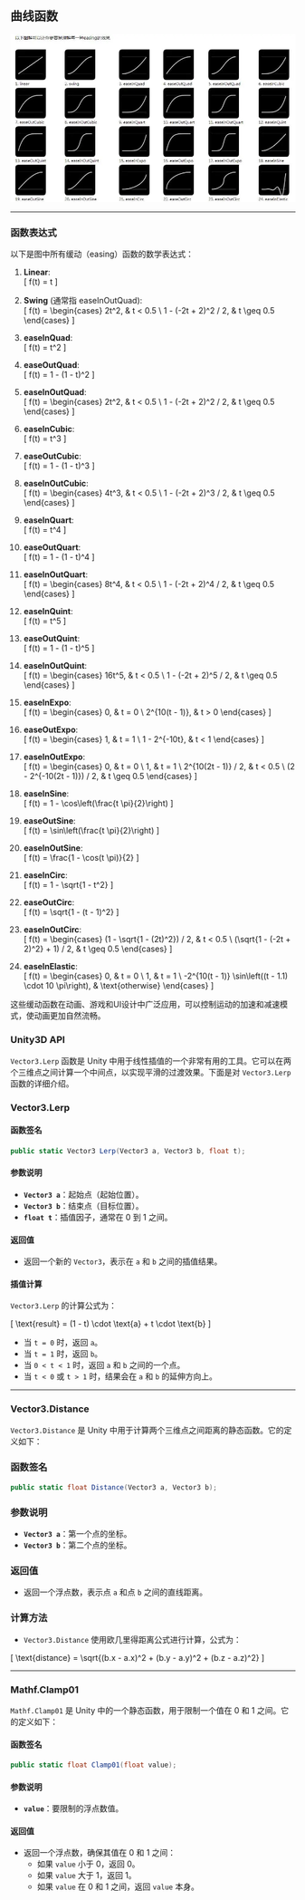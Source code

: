 ## 曲线函数

![Curve Function](../images/curve-functions.jpg)

---

### 函数表达式

以下是图中所有缓动（easing）函数的数学表达式：

1. **Linear**:  
   \[
   f(t) = t
   \]

2. **Swing** (通常指 easeInOutQuad):  
   \[
   f(t) =
   \begin{cases} 
   2t^2, & t < 0.5 \\
   1 - (-2t + 2)^2 / 2, & t \geq 0.5
   \end{cases}
   \]

3. **easeInQuad**:  
   \[
   f(t) = t^2
   \]

4. **easeOutQuad**:  
   \[
   f(t) = 1 - (1 - t)^2
   \]

5. **easeInOutQuad**:  
   \[
   f(t) =
   \begin{cases} 
   2t^2, & t < 0.5 \\
   1 - (-2t + 2)^2 / 2, & t \geq 0.5
   \end{cases}
   \]

6. **easeInCubic**:  
   \[
   f(t) = t^3
   \]

7. **easeOutCubic**:  
   \[
   f(t) = 1 - (1 - t)^3
   \]

8. **easeInOutCubic**:  
   \[
   f(t) =
   \begin{cases} 
   4t^3, & t < 0.5 \\
   1 - (-2t + 2)^3 / 2, & t \geq 0.5
   \end{cases}
   \]

9. **easeInQuart**:  
   \[
   f(t) = t^4
   \]

10. **easeOutQuart**:  
   \[
   f(t) = 1 - (1 - t)^4
   \]

11. **easeInOutQuart**:  
   \[
   f(t) =
   \begin{cases} 
   8t^4, & t < 0.5 \\
   1 - (-2t + 2)^4 / 2, & t \geq 0.5
   \end{cases}
   \]

12. **easeInQuint**:  
   \[
   f(t) = t^5
   \]

13. **easeOutQuint**:  
   \[
   f(t) = 1 - (1 - t)^5
   \]

14. **easeInOutQuint**:  
   \[
   f(t) =
   \begin{cases} 
   16t^5, & t < 0.5 \\
   1 - (-2t + 2)^5 / 2, & t \geq 0.5
   \end{cases}
   \]

15. **easeInExpo**:  
   \[
   f(t) =
   \begin{cases} 
   0, & t = 0 \\
   2^{10(t - 1)}, & t > 0
   \end{cases}
   \]

16. **easeOutExpo**:  
   \[
   f(t) =
   \begin{cases} 
   1, & t = 1 \\
   1 - 2^{-10t}, & t < 1
   \end{cases}
   \]

17. **easeInOutExpo**:  
   \[
   f(t) =
   \begin{cases} 
   0, & t = 0 \\
   1, & t = 1 \\
   2^{10(2t - 1)} / 2, & t < 0.5 \\
   (2 - 2^{-10(2t - 1)}) / 2, & t \geq 0.5
   \end{cases}
   \]

18. **easeInSine**:  
   \[
   f(t) = 1 - \cos\left(\frac{t \pi}{2}\right)
   \]

19. **easeOutSine**:  
   \[
   f(t) = \sin\left(\frac{t \pi}{2}\right)
   \]

20. **easeInOutSine**:  
   \[
   f(t) = \frac{1 - \cos(t \pi)}{2}
   \]

21. **easeInCirc**:  
   \[
   f(t) = 1 - \sqrt{1 - t^2}
   \]

22. **easeOutCirc**:  
   \[
   f(t) = \sqrt{1 - (t - 1)^2}
   \]

23. **easeInOutCirc**:  
   \[
   f(t) =
   \begin{cases} 
   (1 - \sqrt{1 - (2t)^2}) / 2, & t < 0.5 \\
   (\sqrt{1 - (-2t + 2)^2} + 1) / 2, & t \geq 0.5
   \end{cases}
   \]

24. **easeInElastic**:  
   \[
   f(t) =
   \begin{cases} 
   0, & t = 0 \\
   1, & t = 1 \\
   -2^{10(t - 1)} \sin\left((t - 1.1) \cdot 10 \pi\right), & \text{otherwise}
   \end{cases}
   \]

这些缓动函数在动画、游戏和UI设计中广泛应用，可以控制运动的加速和减速模式，使动画更加自然流畅。

### Unity3D API

`Vector3.Lerp` 函数是 Unity 中用于线性插值的一个非常有用的工具。它可以在两个三维点之间计算一个中间点，以实现平滑的过渡效果。下面是对 `Vector3.Lerp` 函数的详细介绍。

### Vector3.Lerp

#### 函数签名

```csharp
public static Vector3 Lerp(Vector3 a, Vector3 b, float t);
```

#### 参数说明

- **`Vector3 a`**：起始点（起始位置）。
- **`Vector3 b`**：结束点（目标位置）。
- **`float t`**：插值因子，通常在 0 到 1 之间。

#### 返回值

- 返回一个新的 `Vector3`，表示在 `a` 和 `b` 之间的插值结果。

#### 插值计算

`Vector3.Lerp` 的计算公式为：

\[
\text{result} = (1 - t) \cdot \text{a} + t \cdot \text{b}
\]

- 当 `t = 0` 时，返回 `a`。
- 当 `t = 1` 时，返回 `b`。
- 当 `0 < t < 1` 时，返回 `a` 和 `b` 之间的一个点。
- 当 `t < 0` 或 `t > 1` 时，结果会在 `a` 和 `b` 的延伸方向上。

---

### Vector3.Distance

`Vector3.Distance` 是 Unity 中用于计算两个三维点之间距离的静态函数。它的定义如下：

### 函数签名

```csharp
public static float Distance(Vector3 a, Vector3 b);
```

### 参数说明

- **`Vector3 a`**：第一个点的坐标。
- **`Vector3 b`**：第二个点的坐标。

### 返回值

- 返回一个浮点数，表示点 `a` 和点 `b` 之间的直线距离。

### 计算方法

- `Vector3.Distance` 使用欧几里得距离公式进行计算，公式为：

\[
\text{distance} = \sqrt{(b.x - a.x)^2 + (b.y - a.y)^2 + (b.z - a.z)^2}
\]

---

### Mathf.Clamp01

`Mathf.Clamp01` 是 Unity 中的一个静态函数，用于限制一个值在 0 和 1 之间。它的定义如下：

#### 函数签名

```csharp
public static float Clamp01(float value);
```

#### 参数说明

- **`value`**：要限制的浮点数值。

#### 返回值

- 返回一个浮点数，确保其值在 0 和 1 之间：
  - 如果 `value` 小于 0，返回 0。
  - 如果 `value` 大于 1，返回 1。
  - 如果 `value` 在 0 和 1 之间，返回 `value` 本身。